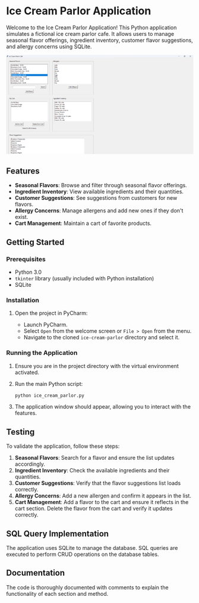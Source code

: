 # Ice Cream Parlor Application

Welcome to the Ice Cream Parlor Application! This Python application simulates a fictional ice cream parlor cafe. It allows users to manage seasonal flavor offerings, ingredient inventory, customer flavor suggestions, and allergy concerns using SQLite.

![Ice Cream Parlor](ice_cream_parlor_image.jpg)

## Features

- **Seasonal Flavors**: Browse and filter through seasonal flavor offerings.
- **Ingredient Inventory**: View available ingredients and their quantities.
- **Customer Suggestions**: See suggestions from customers for new flavors.
- **Allergy Concerns**: Manage allergens and add new ones if they don't exist.
- **Cart Management**: Maintain a cart of favorite products.

## Getting Started

### Prerequisites

- Python 3.0
- `tkinter` library (usually included with Python installation)
- SQLite

### Installation

1. Open the project in PyCharm:

    - Launch PyCharm.
    - Select `Open` from the welcome screen or `File > Open` from the menu.
    - Navigate to the cloned `ice-cream-parlor` directory and select it.

### Running the Application

1. Ensure you are in the project directory with the virtual environment activated.

2. Run the main Python script:

    ```bash
    python ice_cream_parlor.py
    ```

3. The application window should appear, allowing you to interact with the features.

## Testing

To validate the application, follow these steps:

1. **Seasonal Flavors**: Search for a flavor and ensure the list updates accordingly.
2. **Ingredient Inventory**: Check the available ingredients and their quantities.
3. **Customer Suggestions**: Verify that the flavor suggestions list loads correctly.
4. **Allergy Concerns**: Add a new allergen and confirm it appears in the list.
5. **Cart Management**: Add a flavor to the cart and ensure it reflects in the cart section. Delete the flavor from the cart and verify it updates correctly.

## SQL Query Implementation

The application uses SQLite to manage the database. SQL queries are executed to perform CRUD operations on the database tables.

## Documentation

The code is thoroughly documented with comments to explain the functionality of each section and method.
